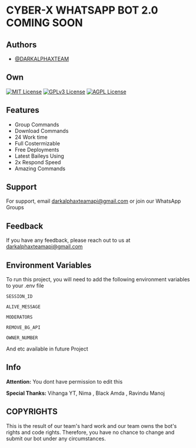 
# CYBER-X WHATSAPP BOT 2.0 COMING SOON



## Authors

- [@DARKALPHAXTEAM](https://www.github.com/darkalphaxteam)


## Own

[![MIT License](https://img.shields.io/badge/License-MIT-green.svg)](https://choosealicense.com/licenses/mit/)
[![GPLv3 License](https://img.shields.io/badge/License-GPL%20v3-yellow.svg)](https://opensource.org/licenses/)
[![AGPL License](https://img.shields.io/badge/license-AGPL-blue.svg)](http://www.gnu.org/licenses/agpl-3.0)








## Features

- Group Commands
- Download Commands
- 24 Work time
- Full Costermizable
- Free Deployments
- Latest Baileys Using
- 2x Respond Speed
- Amazing Commands


## Support

For support, email darkalphaxteamapi@gmail.com or join our WhatsApp Groups 


## Feedback

If you have any feedback, please reach out to us at darkalphaxteamapi@gmail.com


## Environment Variables

To run this project, you will need to add the following environment variables to your .env file

`SESSION_ID`

`ALIVE_MESSAGE`

`MODERATORS`

`REMOVE_BG_API`

`OWNER_NUMBER`

And etc available in future Project

## Info

**Attention:** You dont have permission to edit this

**Special Thanks:** Vihanga YT, Nima , Black Amda , Ravindu Manoj

## COPYRIGHTS 

This is the result of our team's hard work and our team owns the bot's rights and code rights. Therefore, you have no chance to change and submit our bot under any circumstances.

